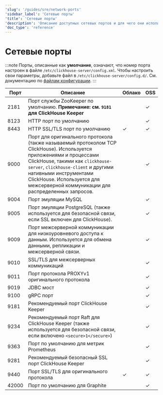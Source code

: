 ```yaml
---
'slug': '/guides/sre/network-ports'
'sidebar_label': 'Сетевые порты'
'title': 'Сетевые порты'
'description': 'Описание доступных сетевых портов и для чего они используются'
'doc_type': 'reference'
---
```



# Сетевые порты

:::note
Порты, описанные как **умолчание**, означают, что номер порта настроен в файле `/etc/clickhouse-server/config.xml`. Чтобы настроить свои параметры, добавьте файл в `/etc/clickhouse-server/config.d/`. См. документацию по [файлам конфигурации](/operations/configuration-files).
:::

|Порт|Описание|Облако|OSS|
|----|-----------|-----|---|
|2181|Порт службы ZooKeeper по умолчанию. **Примечание: см. `9181` для ClickHouse Keeper**||✓|
|8123|HTTP порт по умолчанию||✓|
|8443|HTTP SSL/TLS порт по умолчанию|✓|✓|
|9000|Порт для оригинального протокола (также называемый протоколом TCP ClickHouse). Используется приложениями и процессами ClickHouse, такими как `clickhouse-server`, `clickhouse-client` и другими нативными инструментами ClickHouse. Используется для межсерверной коммуникации для распределенных запросов.||✓|
|9004|Порт эмуляции MySQL||✓|
|9005|Порт эмуляции PostgreSQL (также используется для безопасной связи, если SSL включен для ClickHouse).||✓|
|9009|Порт межсерверной коммуникации для низкоуровневого доступа к данным. Используется для обмена данными, репликации и межсерверной связи.||✓|
|9010|SSL/TLS для межсерверных коммуникаций||✓|
|9011|Порт протокола PROXYv1 оригинального протокола||✓|
|9019|JDBC мост||✓|
|9100|gRPC порт||✓|
|9181|Рекомендуемый порт ClickHouse Keeper||✓|
|9234|Рекомендуемый порт Raft для ClickHouse Keeper (также используется для безопасной связи, если включено `<secure>1</secure>`)||✓|
|9363|Порт по умолчанию для метрик Prometheus||✓|
|9281|Рекомендуемый безопасный SSL порт ClickHouse Keeper||✓|
|9440|Порт SSL/TLS для оригинального протокола|✓|✓|
|42000|Порт по умолчанию для Graphite||✓|
